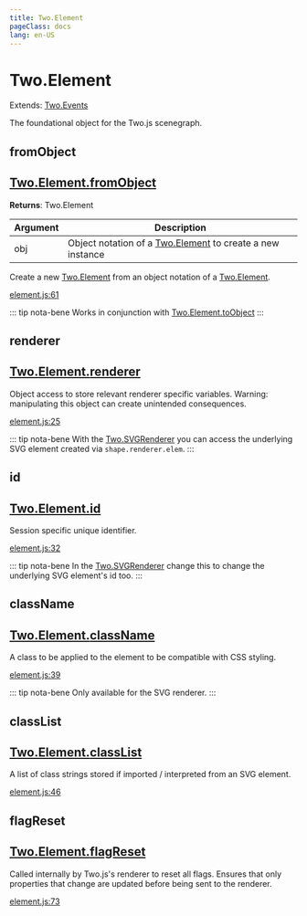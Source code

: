 ```yaml
---
title: Two.Element
pageClass: docs
lang: en-US
---
```


# Two.Element


<div class="extends">

Extends: [Two.Events](/docs/events/)

</div>


The foundational object for the Two.js scenegraph.


<div class="meta">
  <custom-button text="Source" type="source" href="https://github.com/jonobr1/two.js/blob/main/src/element.js" />
</div>


<carbon-ads />






<div class="static function ">

## fromObject

<h2 class="longname" aria-hidden="true"><a href="#fromObject"><span class="prefix">Two.Element.</span><span class="shortname">fromObject</span></a></h2>




<div class="returns">

__Returns__: Two.Element



</div>









<div class="params">

| Argument | Description |
| ---- | ----------- |
|  obj  | Object notation of a [Two.Element](/docs/element/) to create a new instance |
</div>




<div class="description">

Create a new [Two.Element](/docs/element/) from an object notation of a [Two.Element](/docs/element/).

</div>





<div class="meta">

  <a class="lineno" target="_blank" rel="noopener noreferrer" href="https://github.com/jonobr1/two.js/blob/main/src/element.js#L61">
    element.js:61
  </a>

</div>



<div class="tags">


::: tip nota-bene
Works in conjunction with [Two.Element.toObject](/docs/element/#toobject)
:::


</div>


</div>



<div class="instance member ">

## renderer

<h2 class="longname" aria-hidden="true"><a href="#renderer"><span class="prefix">Two.Element.</span><span class="shortname">renderer</span></a></h2>










<div class="properties">


Object access to store relevant renderer specific variables. Warning: manipulating this object can create unintended consequences.


</div>










<div class="meta">

  <a class="lineno" target="_blank" rel="noopener noreferrer" href="https://github.com/jonobr1/two.js/blob/main/src/element.js#L25">
    element.js:25
  </a>

</div>



<div class="tags">


::: tip nota-bene
With the [Two.SVGRenderer](/docs/renderers/svg/) you can access the underlying SVG element created via `shape.renderer.elem`.
:::


</div>


</div>



<div class="instance member ">

## id

<h2 class="longname" aria-hidden="true"><a href="#id"><span class="prefix">Two.Element.</span><span class="shortname">id</span></a></h2>










<div class="properties">


Session specific unique identifier.


</div>










<div class="meta">

  <a class="lineno" target="_blank" rel="noopener noreferrer" href="https://github.com/jonobr1/two.js/blob/main/src/element.js#L32">
    element.js:32
  </a>

</div>



<div class="tags">


::: tip nota-bene
In the [Two.SVGRenderer](/docs/renderers/svg/) change this to change the underlying SVG element's id too.
:::


</div>


</div>



<div class="instance member ">

## className

<h2 class="longname" aria-hidden="true"><a href="#className"><span class="prefix">Two.Element.</span><span class="shortname">className</span></a></h2>










<div class="properties">


A class to be applied to the element to be compatible with CSS styling.


</div>










<div class="meta">

  <a class="lineno" target="_blank" rel="noopener noreferrer" href="https://github.com/jonobr1/two.js/blob/main/src/element.js#L39">
    element.js:39
  </a>

</div>



<div class="tags">


::: tip nota-bene
Only available for the SVG renderer.
:::


</div>


</div>



<div class="instance member ">

## classList

<h2 class="longname" aria-hidden="true"><a href="#classList"><span class="prefix">Two.Element.</span><span class="shortname">classList</span></a></h2>










<div class="properties">





</div>






<div class="description">

A list of class strings stored if imported / interpreted  from an SVG element.

</div>





<div class="meta">

  <a class="lineno" target="_blank" rel="noopener noreferrer" href="https://github.com/jonobr1/two.js/blob/main/src/element.js#L46">
    element.js:46
  </a>

</div>




</div>



<div class="instance function ">

## flagReset

<h2 class="longname" aria-hidden="true"><a href="#flagReset"><span class="prefix">Two.Element.</span><span class="shortname">flagReset</span></a></h2>















<div class="description">

Called internally by Two.js's renderer to reset all flags. Ensures that only properties that change are updated before being sent to the renderer.

</div>





<div class="meta">

  <a class="lineno" target="_blank" rel="noopener noreferrer" href="https://github.com/jonobr1/two.js/blob/main/src/element.js#L73">
    element.js:73
  </a>

</div>




</div>


